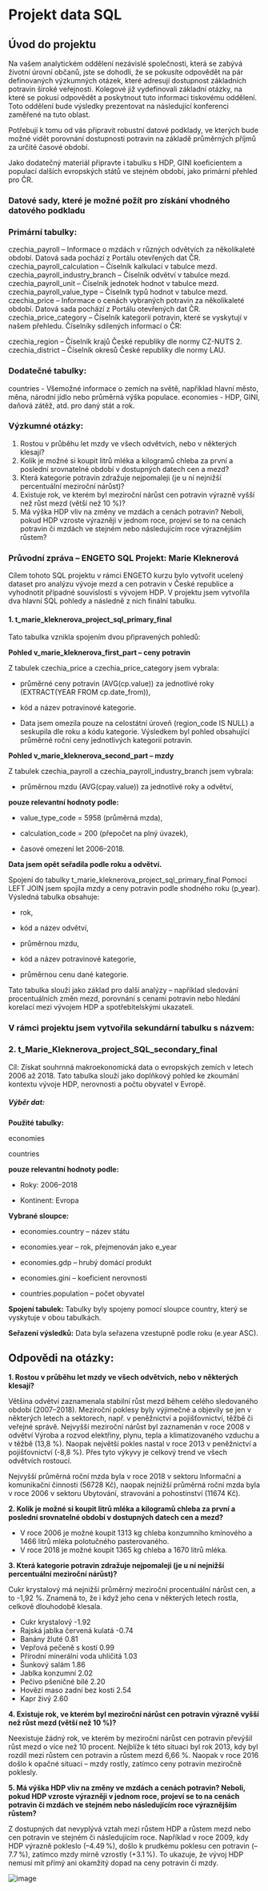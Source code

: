 # Projekt data SQL

## Úvod do projektu
Na vašem analytickém oddělení nezávislé společnosti, která se zabývá životní úrovní občanů, jste se dohodli, že se pokusíte odpovědět na pár definovaných výzkumných otázek, které adresují dostupnost základních potravin široké veřejnosti. Kolegové již vydefinovali základní otázky, na které se pokusí odpovědět a poskytnout tuto informaci tiskovému oddělení. Toto oddělení bude výsledky prezentovat na následující konferenci zaměřené na tuto oblast.

Potřebují k tomu od vás připravit robustní datové podklady, ve kterých bude možné vidět porovnání dostupnosti potravin na základě průměrných příjmů za určité časové období.

Jako dodatečný materiál připravte i tabulku s HDP, GINI koeficientem a populací dalších evropských států ve stejném období, jako primární přehled pro ČR.

### Datové sady, které je možné požít pro získání vhodného datového podkladu
### Primární tabulky:

czechia_payroll – Informace o mzdách v různých odvětvích za několikaleté období. Datová sada pochází z Portálu otevřených dat ČR.
czechia_payroll_calculation – Číselník kalkulací v tabulce mezd.
czechia_payroll_industry_branch – Číselník odvětví v tabulce mezd.
czechia_payroll_unit – Číselník jednotek hodnot v tabulce mezd.
czechia_payroll_value_type – Číselník typů hodnot v tabulce mezd.
czechia_price – Informace o cenách vybraných potravin za několikaleté období. Datová sada pochází z Portálu otevřených dat ČR.
czechia_price_category – Číselník kategorií potravin, které se vyskytují v našem přehledu.
Číselníky sdílených informací o ČR:

czechia_region – Číselník krajů České republiky dle normy CZ-NUTS 2.
czechia_district – Číselník okresů České republiky dle normy LAU.
### Dodatečné tabulky:

countries - Všemožné informace o zemích na světě, například hlavní město, měna, národní jídlo nebo průměrná výška populace.
economies - HDP, GINI, daňová zátěž, atd. pro daný stát a rok.

### Výzkumné otázky:
1. Rostou v průběhu let mzdy ve všech odvětvích, nebo v některých klesají?
2. Kolik je možné si koupit litrů mléka a kilogramů chleba za první a poslední srovnatelné období v dostupných datech cen a mezd?
3. Která kategorie potravin zdražuje nejpomaleji (je u ní nejnižší percentuální meziroční nárůst)?
4. Existuje rok, ve kterém byl meziroční nárůst cen potravin výrazně vyšší než růst mezd (větší než 10 %)?
5. Má výška HDP vliv na změny ve mzdách a cenách potravin? Neboli, pokud HDP vzroste výrazněji v jednom roce, projeví se to na cenách potravin či mzdách ve stejném nebo následujícím roce výraznějším růstem?

### Průvodní zpráva – ENGETO SQL Projekt: Marie Kleknerová
Cílem tohoto SQL projektu v rámci ENGETO kurzu bylo vytvořit ucelený dataset pro analýzu vývoje mezd a cen potravin v České republice a vyhodnotit případné souvislosti s vývojem HDP. V projektu jsem vytvořila dva hlavní SQL pohledy a následně z nich finální tabulku.

#### 1. t_marie_kleknerova_project_sql_primary_final
Tato tabulka vznikla spojením dvou připravených pohledů:

**Pohled v_marie_kleknerova_first_part – ceny potravin**

Z tabulek czechia_price a czechia_price_category jsem vybrala:

- průměrné ceny potravin (AVG(cp.value)) za jednotlivé roky (EXTRACT(YEAR FROM cp.date_from)),

- kód a název potravinové kategorie.

- Data jsem omezila pouze na celostátní úroveň (region_code IS NULL) a seskupila dle roku a kódu kategorie. Výsledkem byl pohled obsahující průměrné roční ceny jednotlivých kategorií potravin.

**Pohled v_marie_kleknerova_second_part – mzdy**

Z tabulek czechia_payroll a czechia_payroll_industry_branch jsem vybrala:

- průměrnou mzdu (AVG(cpay.value)) za jednotlivé roky a odvětví,

 **pouze relevantní hodnoty podle:**

- value_type_code = 5958 (průměrná mzda),

- calculation_code = 200 (přepočet na plný úvazek),

- časové omezení let 2006–2018.

**Data jsem opět seřadila podle roku a odvětví.**

Spojení do tabulky t_marie_kleknerova_project_sql_primary_final
Pomocí LEFT JOIN jsem spojila mzdy a ceny potravin podle shodného roku (p_year). Výsledná tabulka obsahuje:

- rok,

- kód a název odvětví,

- průměrnou mzdu,

- kód a název potravinové kategorie,

- průměrnou cenu dané kategorie.

Tato tabulka slouží jako základ pro další analýzy – například sledování procentuálních změn mezd, porovnání s cenami potravin nebo hledání korelací mezi vývojem HDP a spotřebitelskými ukazateli.

### V rámci projektu jsem vytvořila sekundární tabulku s názvem:

### 2. t_Marie_Kleknerova_project_SQL_secondary_final

 Cíl:
Získat souhrnná makroekonomická data o evropských zemích v letech 2006 až 2018. Tato tabulka slouží jako doplňkový pohled ke zkoumání kontextu vývoje HDP, nerovnosti a počtu obyvatel v Evropě.

##### Výběr dat:
**Použité tabulky:**

economies

countries

**pouze relevantní hodnoty podle:**

- Roky: 2006–2018

- Kontinent: Evropa

**Vybrané sloupce:**

- economies.country – název státu

- economies.year – rok, přejmenován jako e_year

- economies.gdp – hrubý domácí produkt

- economies.gini – koeficient nerovnosti

- countries.population – počet obyvatel

**Spojení tabulek:**
Tabulky byly spojeny pomocí sloupce country, který se vyskytuje v obou tabulkách.

**Seřazení výsledků:**
Data byla seřazena vzestupně podle roku (e.year ASC).


## Odpovědi na otázky:
**﻿1. Rostou v průběhu let mzdy ve všech odvětvích, nebo v některých klesají?**
 
Většina odvětví zaznamenala stabilní růst mezd během celého sledovaného období (2007–2018). Meziroční poklesy byly výjimečné a objevily se jen v některých letech a sektorech, např. v peněžnictví a pojišťovnictví, těžbě či veřejné správě. Nejvyšší meziroční nárůst byl zaznamenán v roce 2008 v odvětví Výroba a rozvod elektřiny, plynu, tepla a klimatizovaného vzduchu a v těžbě (13,8 %). Naopak největší pokles nastal v roce 2013 v peněžnictví a pojišťovnictví (-8,8 %). Přes tyto výkyvy je celkový trend ve všech odvětvích rostoucí.

Nejvyšší průměrná roční mzda byla v roce 2018 v sektoru Informační a komunikační činnosti (56728 Kč), naopak nejnižší průměrná roční mzda byla v roce 2006 v sektoru Ubytování, stravování a pohostinství (11674 Kč).

**2. Kolik je možné si koupit litrů mléka a kilogramů chleba za první a poslední srovnatelné období v dostupných datech cen a mezd?**

- V roce 2006	je možné koupit  1313 kg chleba konzumního kmínového a 1466 litrů mléka polotučného pasterovaného. 
- V roce 2018 je možné koupit	1365 kg chleba a 1670 litrů mléka.

**3. Která kategorie potravin zdražuje nejpomaleji (je u ní nejnižší percentuální meziroční nárůst)?**

Cukr krystalový má nejnižší průměrný meziroční procentuální nárůst cen, a to -1,92 %. Znamená to, že i když jeho cena v některých letech rostla, celkově dlouhodobě klesala.

- Cukr krystalový -1.92
- Rajská jablka červená kulatá -0.74
- Banány žluté 0.81
- Vepřová pečeně s kostí 0.99
- Přírodní minerální voda uhličitá 1.03
- Šunkový salám	1.86
- Jablka konzumní	2.02
- Pečivo pšeničné bílé	2.20
- Hovězí maso zadní bez kosti	2.54
- Kapr živý	2.60

**4. Existuje rok, ve kterém byl meziroční nárůst cen potravin výrazně vyšší než růst mezd (větší než 10 %)?**

Neexistuje žádný rok, ve kterém by meziroční nárůst cen potravin převýšil růst mezd o více než 10 procent. Nejblíže k této situaci byl rok 2013, kdy byl rozdíl mezi růstem cen potravin a růstem mezd 6,66 %. Naopak v roce 2016 došlo k opačné situaci – mzdy rostly, zatímco ceny potravin meziročně poklesly.

**5. Má výška HDP vliv na změny ve mzdách a cenách potravin? Neboli, pokud HDP vzroste výrazněji v jednom roce, projeví se to na cenách potravin či mzdách ve stejném nebo následujícím roce výraznějším růstem?**

Z dostupných dat nevyplývá vztah mezi růstem HDP a růstem mezd nebo cen potravin ve stejném či následujícím roce. Například v roce 2009, kdy HDP výrazně pokleslo (–4.49 %), došlo k prudkému poklesu cen potravin (–7.7 %), zatímco mzdy mírně vzrostly (+3.1 %). To ukazuje, že vývoj HDP nemusí mít přímý ani okamžitý dopad na ceny potravin či mzdy.

![image](https://github.com/user-attachments/assets/da8b2eda-ed7e-465f-9aac-48b56964f447)
















    
